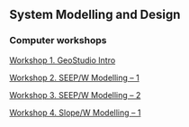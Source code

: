 ## System Modelling and Design

### Computer workshops

[Workshop 1. GeoStudio Intro](https://docs.google.com/document/d/1iWvmCo50w7cD4bQvS8z5VzejMpUfDb6aiuPQGYiKtPw/edit?userstoinvite=vinuashi@gmail.com&ts=5b6a2a7b)

[Workshop 2. SEEP/W Modelling – 1](https://docs.google.com/document/d/1BfMIIk4wqTia-X5rQKkrlAQomBvv9PXh-GZQWhvQfAI/edit)

[Workshop 3. SEEP/W Modelling – 2](https://docs.google.com/document/d/1GAZXCIyxFntwfAJZGwAHRsPL2SkqIir0SvmD8swHapY/edit)

[Workshop 4. Slope/W Modelling – 1](https://docs.google.com/document/d/1nUAUQ6URhA1V-vGXzqouOfpKRkmy_ARIzXpCtM6sVQE/edit)
